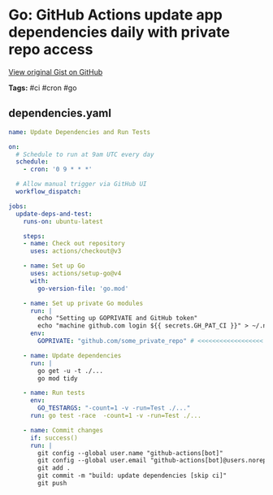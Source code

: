 # Go: GitHub Actions update app dependencies daily with private repo access 

[View original Gist on GitHub](https://gist.github.com/Integralist/8a6401fb294964984a27d73c2bd97664)

**Tags:** #ci #cron #go

## dependencies.yaml

```yaml
name: Update Dependencies and Run Tests

on:
  # Schedule to run at 9am UTC every day
  schedule:
    - cron: '0 9 * * *'

  # Allow manual trigger via GitHub UI
  workflow_dispatch:

jobs:
  update-deps-and-test:
    runs-on: ubuntu-latest

    steps:
    - name: Check out repository
      uses: actions/checkout@v3

    - name: Set up Go
      uses: actions/setup-go@v4
      with:
        go-version-file: 'go.mod'

    - name: Set up private Go modules
      run: |
        echo "Setting up GOPRIVATE and GitHub token"
        echo "machine github.com login ${{ secrets.GH_PAT_CI }}" > ~/.netrc
      env:
        GOPRIVATE: "github.com/some_private_repo" # <<<<<<<<<<<<<<<<<< UPDATE THIS

    - name: Update dependencies
      run: |
        go get -u -t ./...
        go mod tidy

    - name: Run tests
      env:
        GO_TESTARGS: "-count=1 -v -run=Test ./..."
      run: go test -race  -count=1 -v -run=Test ./...

    - name: Commit changes
      if: success()
      run: |
        git config --global user.name "github-actions[bot]"
        git config --global user.email "github-actions[bot]@users.noreply.github.com"
        git add .
        git commit -m "build: update dependencies [skip ci]"
        git push
```

